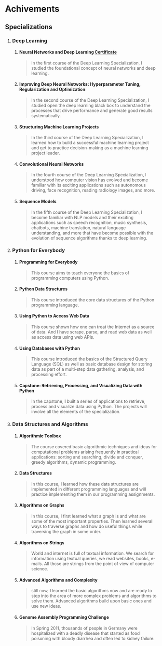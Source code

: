 # Achivements

## Specializations
1. ### Deep Learning
   1. #### Neural Networks and Deep Learning [Certificate](../main/Certificates/Specialization/DS%20and%20Algo.pdf)
       > In the first course of the Deep Learning Specialization, I studied the foundational concept of neural networks and deep learning. 
   1. #### Improving Deep Neural Networks: Hyperparameter     Tuning, Regularization and Optimization
       > In the second course of the Deep Learning Specialization, I studied open the deep learning black box to understand the processes that drive performance and generate good results systematically. 
   1. #### Structuring Machine Learning Projects
       > In the third course of the Deep Learning Specialization, I learned how to build a successful machine learning project and get to practice decision-making as a machine learning project leader. 
   1. #### Convolutional Neural Networks
       > In the fourth course of the Deep Learning Specialization, I understood how computer vision has evolved and become familiar with its exciting applications such as autonomous driving, face recognition, reading radiology images, and more.
   1. #### Sequence Models
       > In the fifth course of the Deep Learning Specialization, I become familiar with NLP models and their exciting applications such as speech recognition, music synthesis, chatbots, machine translation, natural language understanding, and more that have become possible with the evolution of sequence algorithms thanks to deep learning. 
2. ### Python for Everybody
    1. #### Programming for Everybody
       > This course aims to teach everyone the basics of programming computers using Python.
    2. #### Python Data Structures
       > This course introduced the core data structures of the Python programming language.
    3. #### Using Python to Access Web Data
       > This course shown how one can treat the Internet as a source of data. And I have scrape, parse, and read web data as well as access data using web APIs.
    4. #### Using Databases with Python
       > This course introduced the basics of the Structured Query Language (SQL) as well as basic database design for storing data as part of a multi-step data gathering, analysis, and processing effort.
    5. #### Capstone: Retrieving, Processing, and Visualizing Data with Python
       > In the capstone, I built a series of applications to retrieve, process and visualize data using Python.   The projects will involve all the elements of the specialization.
3. ### Data Structures and Algorithms
    1. #### Algorithmic Toolbox
        > The course covered basic algorithmic techniques and ideas for computational problems arising frequently in practical applications: sorting and searching, divide and conquer, greedy algorithms, dynamic programming. 
    2. #### Data Structures
        > In this course, I learned how these data structures are implemented in different programming languages and will practice implementing them in our programming assignments.
    3. #### Algorithms on Graphs
        > In this course, I first learned what a graph is and what are some of the most important properties. Then  learned several ways to traverse graphs and how do useful things while traversing the graph in some order.
    4. #### Algorithms on Strings
        > World and internet is full of textual information. We search for information using textual queries, we read websites, books, e-mails. All those are strings from the point of view of computer science.
    5. #### Advanced Algorithms and Complexity
        > still now, I learned the basic algorithms now and are ready to step into the area of more complex problems and algorithms to solve them. Advanced algorithms build upon basic ones and use new ideas.
    6. #### Genome Assembly Programming Challenge
        > In Spring 2011, thousands of people in Germany were hospitalized with a deadly disease that started as food poisoning with bloody diarrhea and often led to kidney failure.